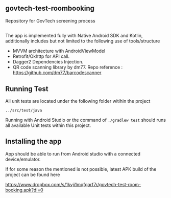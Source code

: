## govtech-test-roombooking
Repository for GovTech screening process

##
The app is implemented fully with Native Android SDK and Kotlin, additionally includes but not limited to the following use of tools/structure
- MVVM architecture with AndroidViewModel
- Retrofit/Okhttp for API call.
- Dagger2 Dependencies Injection.
- QR code scanning library by dm77. Repo reference : https://github.com/dm77/barcodescanner

## Running Test
All unit tests are located under the following folder witihin the project
```
../src/test/java
```
Running with Android Studio or the command of `./gradlew test` should runs all available Unit tests within this project.

## Installing the app
App should be able to run from Android studio with a connected device/emulator.

If for some reason the mentioned is not possible, latest APK build of the project can be found here

https://www.dropbox.com/s/1kvji1mqfgarf7r/govtech-test-room-booking.apk?dl=0
